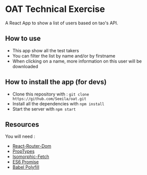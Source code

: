 # OAT Technical Exercise
A React App to show a list of users based on tao's API.

## How to use
- This app show all the test takers
- You can filter the list by name and/or by firstname
- When clicking on a name, more information on this user will be downloaded

## How to install the app (for devs)
- Clone this repository with : ``` git clone https://github.com/Seeila/oat.git ```
- Install all the dependencies with ``` npm install ```
- Start the server with ``` npm start ```

## Resources
You will need :
- [React-Router-Dom](https://www.npmjs.com/package/react-router-dom)
- [PropTypes](https://www.npmjs.com/package/prop-types)
- [Isomorphic-Fetch](https://www.npmjs.com/package/isomorphic-fetch)
- [ES6 Promise](https://www.npmjs.com/package/es6-promise)
- [Babel Polyfill](https://www.npmjs.com/package/babel-polyfill)
